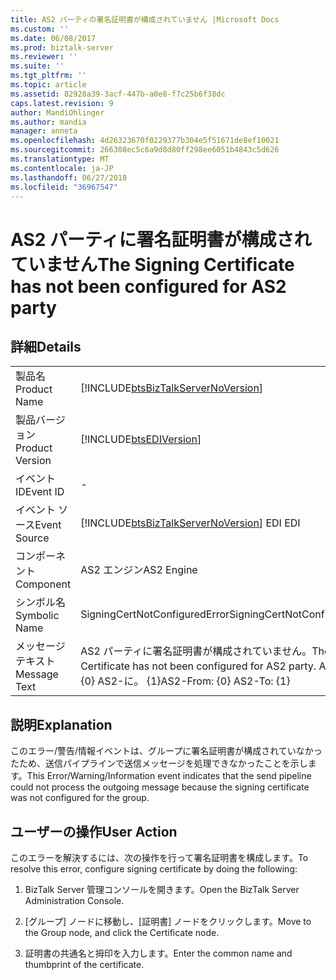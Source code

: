 ```yaml
---
title: AS2 パーティの署名証明書が構成されていません |Microsoft Docs
ms.custom: ''
ms.date: 06/08/2017
ms.prod: biztalk-server
ms.reviewer: ''
ms.suite: ''
ms.tgt_pltfrm: ''
ms.topic: article
ms.assetid: 82928a39-3acf-447b-a0e8-f7c25b6f38dc
caps.latest.revision: 9
author: MandiOhlinger
ms.author: mandia
manager: anneta
ms.openlocfilehash: 4d26323670f0229377b304e5f51671de8ef10021
ms.sourcegitcommit: 266308ec5c6a9d8d80ff298ee6051b4843c5d626
ms.translationtype: MT
ms.contentlocale: ja-JP
ms.lasthandoff: 06/27/2018
ms.locfileid: "36967547"
---
```

# <a name="the-signing-certificate-has-not-been-configured-for-as2-party"></a><span data-ttu-id="0b13f-102">AS2 パーティに署名証明書が構成されていません</span><span class="sxs-lookup"><span data-stu-id="0b13f-102">The Signing Certificate has not been configured for AS2 party</span></span>
## <a name="details"></a><span data-ttu-id="0b13f-103">詳細</span><span class="sxs-lookup"><span data-stu-id="0b13f-103">Details</span></span>  
  
|                 |                                                                                           |
|-----------------|-------------------------------------------------------------------------------------------|
|  <span data-ttu-id="0b13f-104">製品名</span><span class="sxs-lookup"><span data-stu-id="0b13f-104">Product Name</span></span>   |    [!INCLUDE[btsBizTalkServerNoVersion](../includes/btsbiztalkservernoversion-md.md)]     |
| <span data-ttu-id="0b13f-105">製品バージョン</span><span class="sxs-lookup"><span data-stu-id="0b13f-105">Product Version</span></span> |                [!INCLUDE[btsEDIVersion](../includes/btsediversion-md.md)]                 |
|    <span data-ttu-id="0b13f-106">イベント ID</span><span class="sxs-lookup"><span data-stu-id="0b13f-106">Event ID</span></span>     |                                             -                                             |
|  <span data-ttu-id="0b13f-107">イベント ソース</span><span class="sxs-lookup"><span data-stu-id="0b13f-107">Event Source</span></span>   |  [!INCLUDE[btsBizTalkServerNoVersion](../includes/btsbiztalkservernoversion-md.md)]<span data-ttu-id="0b13f-108"> EDI</span><span class="sxs-lookup"><span data-stu-id="0b13f-108"> EDI</span></span>   |
|    <span data-ttu-id="0b13f-109">コンポーネント</span><span class="sxs-lookup"><span data-stu-id="0b13f-109">Component</span></span>    |                                        <span data-ttu-id="0b13f-110">AS2 エンジン</span><span class="sxs-lookup"><span data-stu-id="0b13f-110">AS2 Engine</span></span>                                         |
|  <span data-ttu-id="0b13f-111">シンボル名</span><span class="sxs-lookup"><span data-stu-id="0b13f-111">Symbolic Name</span></span>  |                               <span data-ttu-id="0b13f-112">SigningCertNotConfiguredError</span><span class="sxs-lookup"><span data-stu-id="0b13f-112">SigningCertNotConfiguredError</span></span>                               |
|  <span data-ttu-id="0b13f-113">メッセージ テキスト</span><span class="sxs-lookup"><span data-stu-id="0b13f-113">Message Text</span></span>   | <span data-ttu-id="0b13f-114">AS2 パーティに署名証明書が構成されていません。</span><span class="sxs-lookup"><span data-stu-id="0b13f-114">The Signing Certificate has not been configured for AS2 party.</span></span>  <span data-ttu-id="0b13f-115">AS2-から: {0} AS2-に。 {1}</span><span class="sxs-lookup"><span data-stu-id="0b13f-115">AS2-From: {0} AS2-To: {1}</span></span> |
  
## <a name="explanation"></a><span data-ttu-id="0b13f-116">説明</span><span class="sxs-lookup"><span data-stu-id="0b13f-116">Explanation</span></span>  
 <span data-ttu-id="0b13f-117">このエラー/警告/情報イベントは、グループに署名証明書が構成されていなかったため、送信パイプラインで送信メッセージを処理できなかったことを示します。</span><span class="sxs-lookup"><span data-stu-id="0b13f-117">This Error/Warning/Information event indicates that the send pipeline could not process the outgoing message because the signing certificate was not configured for the group.</span></span>  
  
## <a name="user-action"></a><span data-ttu-id="0b13f-118">ユーザーの操作</span><span class="sxs-lookup"><span data-stu-id="0b13f-118">User Action</span></span>  
 <span data-ttu-id="0b13f-119">このエラーを解決するには、次の操作を行って署名証明書を構成します。</span><span class="sxs-lookup"><span data-stu-id="0b13f-119">To resolve this error, configure signing certificate by doing the following:</span></span>  
  
1.  <span data-ttu-id="0b13f-120">BizTalk Server 管理コンソールを開きます。</span><span class="sxs-lookup"><span data-stu-id="0b13f-120">Open the BizTalk Server Administration Console.</span></span>  
  
2.  <span data-ttu-id="0b13f-121">[グループ] ノードに移動し、[証明書] ノードをクリックします。</span><span class="sxs-lookup"><span data-stu-id="0b13f-121">Move to the Group node, and click the Certificate node.</span></span>  
  
3.  <span data-ttu-id="0b13f-122">証明書の共通名と拇印を入力します。</span><span class="sxs-lookup"><span data-stu-id="0b13f-122">Enter the common name and thumbprint of the certificate.</span></span>